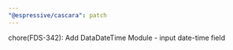 ```yaml
---
"@espressive/cascara": patch
---
```


chore(FDS-342): Add DataDateTime Module -  input date-time field
